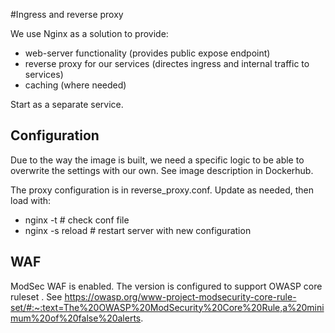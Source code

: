 #Ingress and reverse proxy

We use Nginx as a solution to provide:

- web-server functionality (provides public expose endpoint)
- reverse proxy for our services (directes ingress and internal traffic to services)
- caching (where needed)

Start as a separate service.

## Configuration

Due to the way the image is built, we need a specific logic to be able to overwrite the settings with our own.
See image description in Dockerhub.

The proxy configuration is in reverse_proxy.conf.
Update as needed, then load with:
- nginx -t # check conf file
- nginx -s reload # restart server with new configuration

## WAF

ModSec WAF is enabled. 
The version is configured to support OWASP core ruleset . See 
https://owasp.org/www-project-modsecurity-core-rule-set/#:~:text=The%20OWASP%20ModSecurity%20Core%20Rule,a%20minimum%20of%20false%20alerts.